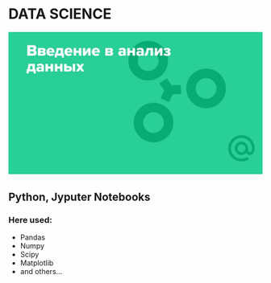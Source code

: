 # DATA SCIENCE
![alt text](data.png "Описание будет тут")​
## Python, Jyputer Notebooks
### Here used:
- Pandas
- Numpy
- Scipy
- Matplotlib
- and others...